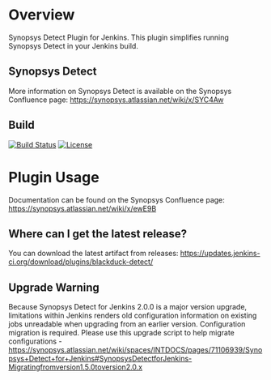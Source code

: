 # Overview
Synopsys Detect Plugin for Jenkins. This plugin simplifies running Synopsys Detect in your Jenkins build.

## Synopsys Detect
More information on Synopsys Detect is available on the Synopsys Confluence page: https://synopsys.atlassian.net/wiki/x/SYC4Aw

## Build
[![Build Status](https://travis-ci.org/jenkinsci/synopsys-detect-plugin.svg?branch=master)](https://travis-ci.org/jenkinsci/synopsys-detect-plugin)
[![License](https://img.shields.io/badge/License-Apache%202.0-blue.svg)](https://opensource.org/licenses/Apache-2.0) 

# Plugin Usage
Documentation can be found on the Synopsys Confluence page: https://synopsys.atlassian.net/wiki/x/ewE9B

## Where can I get the latest release?
You can download the latest artifact from releases: https://updates.jenkins-ci.org/download/plugins/blackduck-detect/

## Upgrade Warning
Because Synopsys Detect for Jenkins 2.0.0 is a major version upgrade, limitations within Jenkins renders old configuration information on existing jobs unreadable when upgrading from an earlier version. Configuration migration is required. Please use this upgrade script to help migrate configurations - https://synopsys.atlassian.net/wiki/spaces/INTDOCS/pages/71106939/Synopsys+Detect+for+Jenkins#SynopsysDetectforJenkins-Migratingfromversion1.5.0toversion2.0.x

